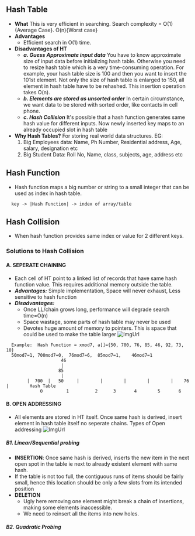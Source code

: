 ## Hash Table
  - **What** This is very efficient in searching. Search complexity = O(1){Average Case}. O(n){Worst case}
  - **Advantages**
    - Efficient search in O(1) time.
  - **Disadvantages of HT**
    - ***a. Guess Approximate input data*** You have to know approximate size of input data before initializing hash table. Otherwise you need to resize hash table which is a very time-consuming operation. For example, your hash table size is 100 and then you want to  insert the 101st element. Not only the size of hash table is enlarged to 150, all element in hash table have to be rehashed. This insertion operation takes O(n).
    - ***b. Elements are stored as unsorted order*** In certain circumstance, we want data to be stored with sorted order, like contacts in cell phone.
    - ***c. Hash Collision*** It's possible that a hash function generates same hash value for different inputs. Now newly inserted key maps to an already occupied slot in hash table
  - **Why Hash Tables?**  For storing real world data structures. EG:
    1. Big Employees data:    Name, Ph Number, Residential address, Age, salary, designation etc
    2. Big Student Data:    Roll No, Name, class, subjects, age, address etc
    
## Hash Function 
  - Hash function maps a big number or string to a small integer that can be used as index in hash table. 
```
  key -> |Hash Function| -> index of array/table
```

## Hash Collision
  - When hash function provides same index or value for 2 different keys. 
  
### Solutions to Hash Collision
#### A. SEPERATE CHAINING 
  - Each cell of HT point to a linked list of records that have same hash function value. This requires additional memory outside the table.
  - ***Advantages:*** Simple implementation, Space will never exhaust, Less sensitive to hash function
  - ***Disadvantages:***
    - Once LL/chain grows long, performance will degrade search time=O(n)
    - Space wastage, some parts of hash table may never be used
    - Devotes huge amount of memory to pointers. This is space that could be used to make the table larger
![ImgUrl](https://i.ibb.co/XWZfxwX/chain.png)        
```
  Example:  Hash Function = xmod7, a[]={50, 700, 76, 85, 46, 92, 73, 10}        
  50mod7=1, 700mod7=0,  76mod7=6,  85mod7=1,    46mod7=1
                     46
                     |
                    85
                     |
        |  700  |   50     |        |        |        |        |    76    |        Hash Table
             0         1          2      3       4        5       6
```
#### B. OPEN ADDRESSING
  - All elements are stored in HT itself. Once same hash is derived, insert element in hash table itself no seperate chains. Types of Open addressing
![ImgUrl](https://i.ibb.co/b7Qnkh2/oa.png)
##### B1. Linear/Sequential probing
  - **INSERTION**: Once same hash is derived, inserts the new item in the next open spot in the table ie next to already existent element with same hash.
  - If the table is not too full, the contiguous runs of items should be fairly small, hence this location should be only a few slots from its intended position
  - **DELETION** 
    - Ugly here removing one element might break a chain of insertions, making some elements inaccessible. 
    - We need to reinsert all the items into new holes.
  
##### B2. Quadratic Probing



